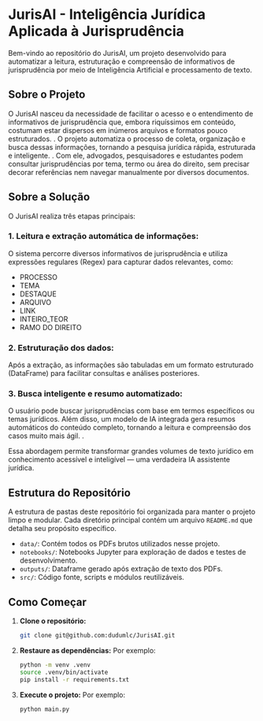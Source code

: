 # JurisAI - Inteligência Jurídica Aplicada à Jurisprudência

Bem-vindo ao repositório do JurisAI, um projeto desenvolvido para automatizar a leitura, estruturação e compreensão de informativos de jurisprudência por meio de Inteligência Artificial e processamento de texto.

## Sobre o Projeto
O JurisAI nasceu da necessidade de facilitar o acesso e o entendimento de informativos de jurisprudência que, embora riquíssimos em conteúdo, costumam estar dispersos em inúmeros arquivos e formatos pouco estruturados.
.
O projeto automatiza o processo de coleta, organização e busca dessas informações, tornando a pesquisa jurídica rápida, estruturada e inteligente.
.
Com ele, advogados, pesquisadores e estudantes podem consultar jurisprudências por tema, termo ou área do direito, sem precisar decorar referências nem navegar manualmente por diversos documentos.

## Sobre a Solução

O JurisAI realiza três etapas principais:

### 1. Leitura e extração automática de informações:
O sistema percorre diversos informativos de jurisprudência e utiliza expressões regulares (Regex) para capturar dados relevantes, como:

- PROCESSO
- TEMA
- DESTAQUE
- ARQUIVO
- LINK
- INTEIRO_TEOR
- RAMO DO DIREITO

### 2. Estruturação dos dados:
Após a extração, as informações são tabuladas em um formato estruturado (DataFrame) para facilitar consultas e análises posteriores.

### 3. Busca inteligente e resumo automatizado:
O usuário pode buscar jurisprudências com base em termos específicos ou temas jurídicos.
Além disso, um modelo de IA integrada gera resumos automáticos do conteúdo completo, tornando a leitura e compreensão dos casos muito mais ágil.
.

Essa abordagem permite transformar grandes volumes de texto jurídico em conhecimento acessível e inteligível — uma verdadeira IA assistente jurídica.

## Estrutura do Repositório

A estrutura de pastas deste repositório foi organizada para manter o projeto limpo e modular. Cada diretório principal contém um arquivo `README.md` que detalha seu propósito específico.

- `data/`: Contém todos os PDFs brutos utilizados nesse projeto.
- `notebooks/`: Notebooks Jupyter para exploração de dados e testes de desenvolvimento.
- `outputs/`: Dataframe gerado após extração de texto dos PDFs.
- `src/`: Código fonte, scripts e módulos reutilizáveis.

## Como Começar

1.  **Clone o repositório:**
    ```bash
    git clone git@github.com:dudumlc/JurisAI.git
    
    ```

2.  **Restaure as dependências:**
    Por exemplo:
    ```bash
    python -m venv .venv
    source .venv/bin/activate
    pip install -r requirements.txt
    ```

3.  **Execute o projeto:**
    Por exemplo:
    ```bash
    python main.py
    ```

